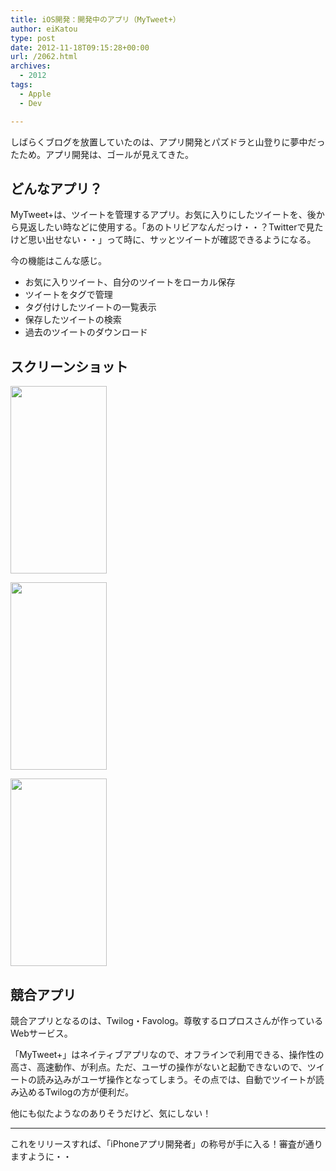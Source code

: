 ```yaml
---
title: iOS開発：開発中のアプリ（MyTweet+）
author: eiKatou
type: post
date: 2012-11-18T09:15:28+00:00
url: /2062.html
archives:
  - 2012
tags:
  - Apple
  - Dev

---
```

しばらくブログを放置していたのは、アプリ開発とパズドラと山登りに夢中だったため。アプリ開発は、ゴールが見えてきた。

## どんなアプリ？

MyTweet+は、ツイートを管理するアプリ。お気に入りにしたツイートを、後から見返したい時などに使用する。「あのトリビアなんだっけ・・？Twitterで見たけど思い出せない・・」って時に、サッとツイートが確認できるようになる。

今の機能はこんな感じ。

  * お気に入りツイート、自分のツイートをローカル保存
  * ツイートをタグで管理
  * タグ付けしたツイートの一覧表示
  * 保存したツイートの検索
  * 過去のツイートのダウンロード

<!--more-->

## スクリーンショット

[<img src="/uploads/2012/11/mytweet1-154x300.png" alt="" title="mytweet1" width="154" height="300" class="alignnone size-medium wp-image-2063" srcset="/uploads/2012/11/mytweet1-154x300.png 154w, /uploads/2012/11/mytweet1.png 368w" sizes="(max-width: 154px) 100vw, 154px" />][1]
  
[<img src="/uploads/2012/11/mytweet2-154x300.png" alt="" title="mytweet2" width="154" height="300" class="alignnone size-medium wp-image-2064" srcset="/uploads/2012/11/mytweet2-154x300.png 154w, /uploads/2012/11/mytweet2.png 368w" sizes="(max-width: 154px) 100vw, 154px" />][2]
  
[<img src="/uploads/2012/11/mytweet3-154x300.png" alt="" title="mytweet3" width="154" height="300" class="alignnone size-medium wp-image-2065" srcset="/uploads/2012/11/mytweet3-154x300.png 154w, /uploads/2012/11/mytweet3.png 368w" sizes="(max-width: 154px) 100vw, 154px" />][3] 

## 競合アプリ

競合アプリとなるのは、Twilog・Favolog。尊敬するロプロスさんが作っているWebサービス。

「MyTweet+」はネイティブアプリなので、オフラインで利用できる、操作性の高さ、高速動作、が利点。ただ、ユーザの操作がないと起動できないので、ツイートの読み込みがユーザ操作となってしまう。その点では、自動でツイートが読み込めるTwilogの方が便利だ。

他にも似たようなのありそうだけど、気にしない！

* * *

これをリリースすれば、「iPhoneアプリ開発者」の称号が手に入る！審査が通りますように・・

 [1]: /uploads/2012/11/mytweet1.png
 [2]: /uploads/2012/11/mytweet2.png
 [3]: /uploads/2012/11/mytweet3.png
